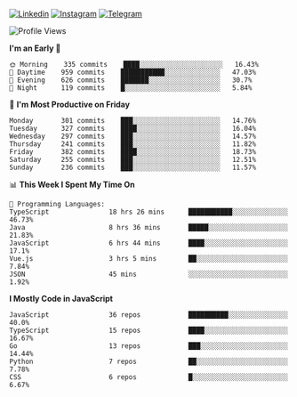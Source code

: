 [![Linkedin](https://img.shields.io/badge/-Archie-blue?style=flat-square&labelColor=gray&logo=Linkedin&logoColor=white&link=https://www.linkedin.com/in/archisdi)](https://www.linkedin.com/in/archisdi)
[![Instagram](https://img.shields.io/badge/-@archisdi-orange?style=flat-square&labelColor=gray&logo=Instagram&logoColor=white&link=https://www.instagram.com/archisdi)](https://www.instagram.com/archisdi)
[![Telegram](https://img.shields.io/badge/-aai-informational?style=flat-square&labelColor=gray&logo=telegram&logoColor=white&link=https://t.me/archisdi)](https://t.me/archisdi)

<!--START_SECTION:waka-->
![Profile Views](http://img.shields.io/badge/Profile%20Views-0-blue)

**I'm an Early 🐤** 

```text
🌞 Morning    335 commits    ████░░░░░░░░░░░░░░░░░░░░░   16.43% 
🌆 Daytime    959 commits    ███████████░░░░░░░░░░░░░░   47.03% 
🌃 Evening    626 commits    ███████░░░░░░░░░░░░░░░░░░   30.7% 
🌙 Night      119 commits    █░░░░░░░░░░░░░░░░░░░░░░░░   5.84%

```
📅 **I'm Most Productive on Friday** 

```text
Monday       301 commits    ███░░░░░░░░░░░░░░░░░░░░░░   14.76% 
Tuesday      327 commits    ████░░░░░░░░░░░░░░░░░░░░░   16.04% 
Wednesday    297 commits    ███░░░░░░░░░░░░░░░░░░░░░░   14.57% 
Thursday     241 commits    ███░░░░░░░░░░░░░░░░░░░░░░   11.82% 
Friday       382 commits    ████░░░░░░░░░░░░░░░░░░░░░   18.73% 
Saturday     255 commits    ███░░░░░░░░░░░░░░░░░░░░░░   12.51% 
Sunday       236 commits    ███░░░░░░░░░░░░░░░░░░░░░░   11.57%

```


📊 **This Week I Spent My Time On** 

```text
💬 Programming Languages: 
TypeScript               18 hrs 26 mins      ███████████░░░░░░░░░░░░░░   46.73% 
Java                     8 hrs 36 mins       █████░░░░░░░░░░░░░░░░░░░░   21.83% 
JavaScript               6 hrs 44 mins       ████░░░░░░░░░░░░░░░░░░░░░   17.1% 
Vue.js                   3 hrs 5 mins        ██░░░░░░░░░░░░░░░░░░░░░░░   7.84% 
JSON                     45 mins             ░░░░░░░░░░░░░░░░░░░░░░░░░   1.92%

```

**I Mostly Code in JavaScript** 

```text
JavaScript               36 repos            ██████████░░░░░░░░░░░░░░░   40.0% 
TypeScript               15 repos            ████░░░░░░░░░░░░░░░░░░░░░   16.67% 
Go                       13 repos            ███░░░░░░░░░░░░░░░░░░░░░░   14.44% 
Python                   7 repos             ██░░░░░░░░░░░░░░░░░░░░░░░   7.78% 
CSS                      6 repos             █░░░░░░░░░░░░░░░░░░░░░░░░   6.67%

```



<!--END_SECTION:waka-->